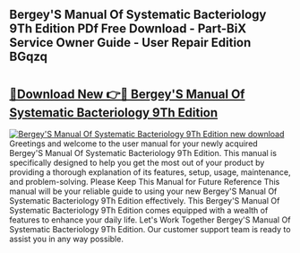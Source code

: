 ## Bergey'S Manual Of Systematic Bacteriology 9Th Edition PDf Free Download - Part-BiX Service Owner Guide - User Repair Edition BGqzq

# <h2><a href="http://cf2476.oget.top/?id=Bergey%27S+Manual+Of+Systematic+Bacteriology+9Th+Edition">🔗Download New 👉🔴 Bergey'S Manual Of Systematic Bacteriology 9Th Edition</a></h2>

[![Bergey'S Manual Of Systematic Bacteriology 9Th Edition new download](https://i.imgur.com/5g1atiW.png)](http://cf2476.oget.top/?id=Bergey%27S+Manual+Of+Systematic+Bacteriology+9Th+Edition)
Greetings and welcome to the user manual for your newly acquired Bergey'S Manual Of Systematic Bacteriology 9Th Edition. This manual is specifically designed to help you get the most out of your product by providing a thorough explanation of its features, setup, usage, maintenance, and problem-solving. Please Keep This Manual for Future Reference This manual will be your reliable guide to using your new Bergey'S Manual Of Systematic Bacteriology 9Th Edition effectively. This Bergey'S Manual Of Systematic Bacteriology 9Th Edition comes equipped with a wealth of features to enhance your daily life. Let's Work Together Bergey'S Manual Of Systematic Bacteriology 9Th Edition. Our customer support team is ready to assist you in any way possible.
